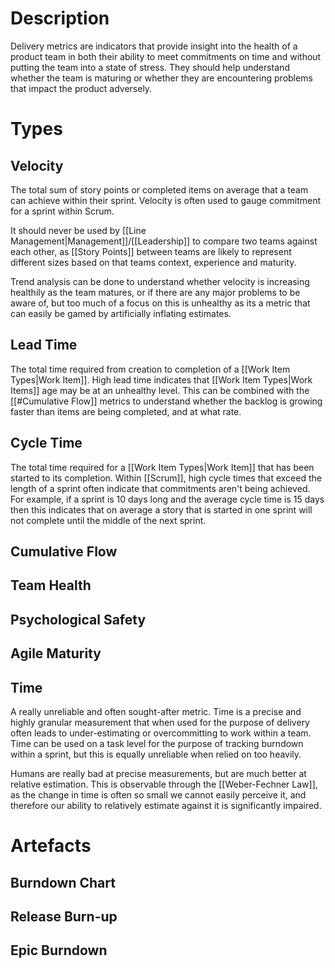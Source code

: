 # Description
Delivery metrics are indicators that provide insight into the health of a product team in both their ability to meet commitments on time and without putting the team into a state of stress. They should help understand whether the team is maturing or whether they are encountering problems that impact the product adversely.
# Types
## Velocity
The total sum of story points or completed items on average that a team can achieve within their sprint. Velocity is often used to gauge commitment for a sprint within Scrum.

It should never be used by [[Line Management|Management]]/[[Leadership]] to compare two teams against each other, as [[Story Points]] between teams are likely to represent different sizes based on that teams context, experience and maturity.

Trend analysis can be done to understand whether velocity is increasing healthily as the team matures, or if there are any major problems to be aware of, but too much of a focus on this is unhealthy as its a metric that can easily be gamed by artificially inflating estimates.
## Lead Time
The total time required from creation to completion of a [[Work Item Types|Work Item]]. High lead time indicates that [[Work Item Types|Work Items]] age may be at an unhealthy level. This can be combined with the [[#Cumulative Flow]] metrics to understand whether the backlog is growing faster than items are being completed, and at what rate.
## Cycle Time
The total time required for a [[Work Item Types|Work Item]] that has been started to its completion. Within [[Scrum]], high cycle times that exceed the length of a sprint often indicate that commitments aren't being achieved. For example, if a sprint is 10 days long and the average cycle time is 15 days then this indicates that on average a story that is started in one sprint will not complete until the middle of the next sprint.
## Cumulative Flow
## Team Health
## Psychological Safety
## Agile Maturity
## Time
A really unreliable and often sought-after metric. Time is a precise and highly granular measurement that when used for the purpose of delivery often leads to under-estimating or overcommitting to work within a team. Time can be used on a task level for the purpose of tracking burndown within a sprint, but this is equally unreliable when relied on too heavily.

Humans are really bad at precise measurements, but are much better at relative estimation. This is observable through the [[Weber-Fechner Law]], as the change in time is often so small we cannot easily perceive it, and therefore our ability to relatively estimate against it is significantly impaired.

# Artefacts
## Burndown Chart
## Release Burn-up
## Epic Burndown
